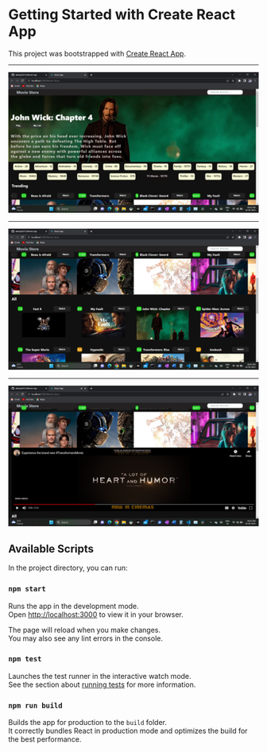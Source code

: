 # Getting Started with Create React App

This project was bootstrapped with [Create React App](https://github.com/facebook/create-react-app).
**********************************************
![Alt text](src/Assets/Header.png)
**********************************************
![Alt text](src/Assets/Rowposts.png)
**********************************************
![Alt text](src/Assets/Trailer.png)
## Available Scripts

In the project directory, you can run:

### `npm start`

Runs the app in the development mode.\
Open [http://localhost:3000](http://localhost:3000) to view it in your browser.

The page will reload when you make changes.\
You may also see any lint errors in the console.

### `npm test`

Launches the test runner in the interactive watch mode.\
See the section about [running tests](https://facebook.github.io/create-react-app/docs/running-tests) for more information.

### `npm run build`

Builds the app for production to the `build` folder.\
It correctly bundles React in production mode and optimizes the build for the best performance.





